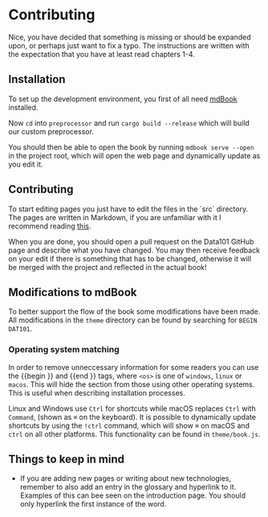 # Contributing

Nice, you have decided that something is missing or should be expanded upon, or perhaps just want to fix a typo. The instructions are written with the expectation that you have at least read chapters 1-4.

## Installation

To set up the development environment, you first of all need [mdBook](https://rust-lang.github.io/mdBook/guide/installation.html) installed.

Now `cd` into `preprocessor` and run `cargo build --release` which will build our custom preprocessor.

You should then be able to open the book by running `mdbook serve --open` in the project root, which will open the web page and dynamically update as you edit it.

## Contributing

To start editing pages you just have to edit the files in the ´src´ directory. The pages are written in Markdown, if you are unfamiliar with it I recommend reading [this](https://rust-lang.github.io/mdBook/format/markdown.html).

When you are done, you should open a pull request on the Data101 GitHub page and describe what you have changed. You may then receive feedback on your edit if there is something that has to be changed, otherwise it will be merged with the project and reflected in the actual book!

## Modifications to mdBook

To better support the flow of the book some modifications have been made. All modifications in the `theme` directory can be found by searching for `BEGIN DAT101`.

### Operating system matching

In order to remove unneccessary information for some readers you can use the {{begin <os>}} and {{end <os>}} tags, where `<os>` is one of `windows`, `linux` or `macos`. This will hide the section from those using other operating systems. This is useful when describing installation processes.

Linux and Windows use `Ctrl` for shortcuts while macOS replaces `Ctrl` with `Command`, (shown as `⌘` on the keyboard). It is possible to dynamically update shortcuts by using the `!ctrl` command, which will show `⌘` on macOS and `ctrl` on all other platforms. This functionality can be found in `theme/book.js`.

## Things to keep in mind

- If you are adding new pages or writing about new technologies, remember to also add an entry in the glossary and hyperlink to it. Examples of this can bee seen on the introduction page. You should only hyperlink the first instance of the word.
